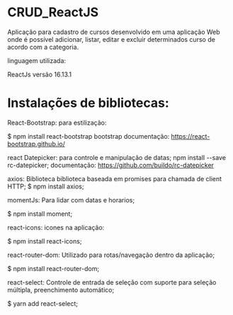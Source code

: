 
# CRUD_ReactJS

Aplicação para cadastro de cursos desenvolvido em uma aplicação Web onde é possível adicionar, listar, editar e excluir determinados curso de acordo com a categoria.

linguagem utilizada:

ReactJs versão 16.13.1

# Instalações de bibliotecas:

React-Bootstrap: para estilização:

$ npm install react-bootstrap bootstrap
documentação: https://react-bootstrap.github.io/

react Datepicker: para controle e manipulação de datas;
npm install --save rc-datepicker;
documentação: https://github.com/buildo/rc-datepicker

axios: Biblioteca biblioteca baseada em promises para chamada de client HTTP; $ npm install axios;

momentJs: Para lidar com datas e horarios; 

$ npm install moment;

react-icons: icones na aplicação: 

$ npm install react-icons;

react-router-dom: Utilizado para rotas/navegação dentro da aplicação; 

$ npm install react-router-dom;

react-select: Controle de entrada de seleção com suporte para seleção múltipla, preenchimento automático; 

$ yarn add react-select;
